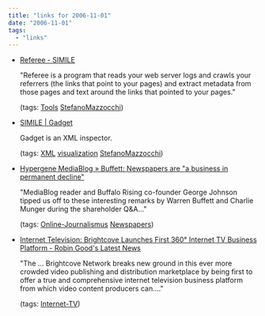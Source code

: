 ```yaml
---
title: "links for 2006-11-01"
date: "2006-11-01"
tags: 
  - "links"
---
```


- [Referee - SIMILE](http://simile.mit.edu/wiki/Referee)
    
    "Referee is a program that reads your web server logs and crawls your referrers (the links that point to your pages) and extract metadata from those pages and text around the links that pointed to your pages."
    
    (tags: [Tools](http://del.icio.us/heinzwittenbrink/Tools) [StefanoMazzocchi](http://del.icio.us/heinzwittenbrink/StefanoMazzocchi))
    
- [SIMILE | Gadget](http://simile.mit.edu/gadget/)
    
    Gadget is an XML inspector.
    
    (tags: [XML](http://del.icio.us/heinzwittenbrink/XML) [visualization](http://del.icio.us/heinzwittenbrink/visualization) [StefanoMazzocchi](http://del.icio.us/heinzwittenbrink/StefanoMazzocchi))
    
- [Hypergene MediaBlog » Buffett: Newspapers are "a business in permanent decline"](http://www.hypergene.net/blog/weblog.php?id=P338)
    
    "MediaBlog reader and Buffalo Rising co-founder George Johnson tipped us off to these interesting remarks by Warren Buffett and Charlie Munger during the shareholder Q&A..."
    
    (tags: [Online-Journalismus](http://del.icio.us/heinzwittenbrink/Online-Journalismus) [Newspapers](http://del.icio.us/heinzwittenbrink/Newspapers))
    
- [Internet Television: Brightcove Launches First 360° Internet TV Business Platform - Robin Good's Latest News](http://www.masternewmedia.org/news/2006/10/31/internet_television_brightcove_launches_first.htm)
    
    "The ... Brightcove Network breaks new ground in this ever more crowded video publishing and distribution marketplace by being first to offer a true and comprehensive internet television business platform from which video content producers can...."
    
    (tags: [Internet-TV](http://del.icio.us/heinzwittenbrink/Internet-TV))
